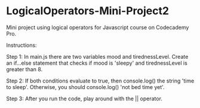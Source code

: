 # LogicalOperators-Mini-Project2
Mini project using logical operators for Javascript course on Codecademy Pro. 

Instructions:

Step 1: In main.js there are two variables mood and tirednessLevel. Create an if...else statement that checks if mood is 'sleepy' and tirednessLevel is greater than 8.

Step 2: If both conditions evaluate to true, then console.log() the string 'time to sleep'. Otherwise, you should console.log() 'not bed time yet'. 

Step 3: After you run the code, play around with the || operator. 


